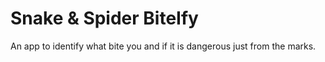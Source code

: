 # Snake & Spider BiteIfy
An app to identify what bite you and if it is dangerous just from the marks.
